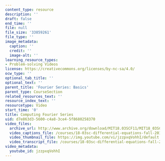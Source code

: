 ```yaml
---
content_type: resource
description: ''
draft: false
end_time: ''
file: null
file_size: '33859261'
file_type: ''
image_metadata:
  caption: ''
  credit: ''
  image-alt: ''
learning_resource_types:
- Problem-solving Videos
license: https://creativecommons.org/licenses/by-nc-sa/4.0/
ocw_type: ''
optional_tab_title: ''
optional_text: ''
parent_title: 'Fourier Series: Basics'
parent_type: CourseSection
related_resources_text: ''
resource_index_text: ''
resourcetype: Video
start_time: '0'
title: Computing Fourier Series
uid: d7e863d3-5600-c4a8-3ce4-5f8680258370
video_files:
  archive_url: http://www.archive.org/download/MIT18.03SCF11/MIT18_03SC_110726_D4_300k.mp4
  video_captions_file: /courses/18-03sc-differential-equations-fall-2011/007726026b91550caa9d64bee4f85f5b_jzzpxqVohhI.vtt
  video_thumbnail_file: https://img.youtube.com/vi/jzzpxqVohhI/default.jpg
  video_transcript_file: /courses/18-03sc-differential-equations-fall-2011/a342e6d8973c8d20684bd346b8713eff_jzzpxqVohhI.pdf
video_metadata:
  youtube_id: jzzpxqVohhI
---
```

